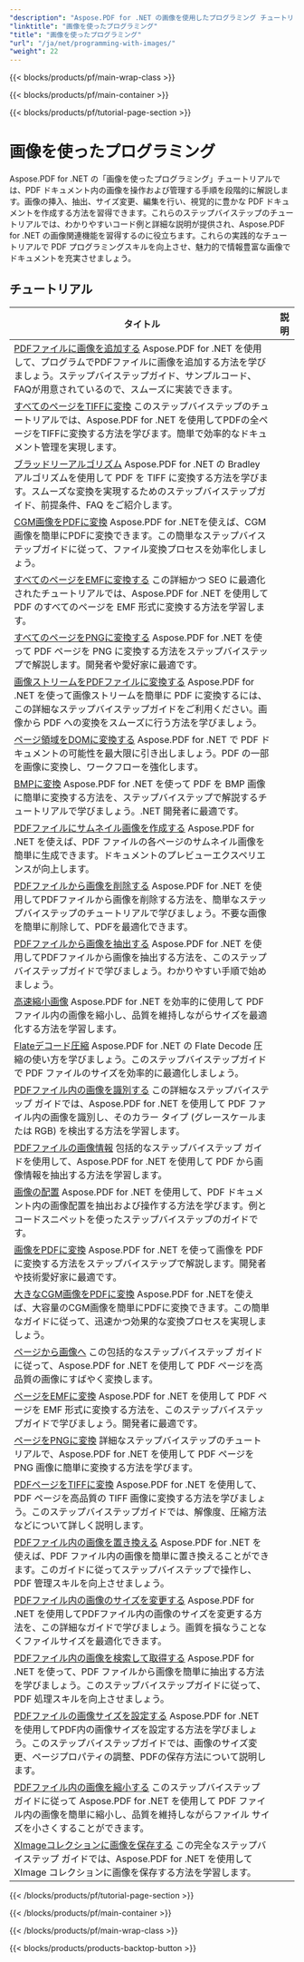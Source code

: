 ```yaml
---
"description": "Aspose.PDF for .NET の画像を使用したプログラミング チュートリアルでは、PDF ドキュメント内の画像を操作および管理する方法を学習します。"
"linktitle": "画像を使ったプログラミング"
"title": "画像を使ったプログラミング"
"url": "/ja/net/programming-with-images/"
"weight": 22
---
```


{{< blocks/products/pf/main-wrap-class >}}

{{< blocks/products/pf/main-container >}}

{{< blocks/products/pf/tutorial-page-section >}}

# 画像を使ったプログラミング


Aspose.PDF for .NET の「画像を使ったプログラミング」チュートリアルでは、PDF ドキュメント内の画像を操作および管理する手順を段階的に解説します。画像の挿入、抽出、サイズ変更、編集を行い、視覚的に豊かな PDF ドキュメントを作成する方法を習得できます。これらのステップバイステップのチュートリアルでは、わかりやすいコード例と詳細な説明が提供され、Aspose.PDF for .NET の画像関連機能を習得するのに役立ちます。これらの実践的なチュートリアルで PDF プログラミングスキルを向上させ、魅力的で情報豊富な画像でドキュメントを充実させましょう。

## チュートリアル
タイトル | 説明 |
| --- | --- | 
| [PDFファイルに画像を追加する](./add-image/) Aspose.PDF for .NET を使用して、プログラムでPDFファイルに画像を追加する方法を学びましょう。ステップバイステップガイド、サンプルコード、FAQが用意されているので、スムーズに実装できます。 |  
| [すべてのページをTIFFに変換](./all-pages-to-tiff/) このステップバイステップのチュートリアルでは、Aspose.PDF for .NET を使用してPDFの全ページをTIFFに変換する方法を学びます。簡単で効率的なドキュメント管理を実現します。 |  
| [ブラッドリーアルゴリズム](./bradley-algorithm/) Aspose.PDF for .NET の Bradley アルゴリズムを使用して PDF を TIFF に変換する方法を学びます。スムーズな変換を実現するためのステップバイステップガイド、前提条件、FAQ をご紹介します。 |  
| [CGM画像をPDFに変換](./cgm-image-to-pdf/) Aspose.PDF for .NETを使えば、CGM画像を簡単にPDFに変換できます。この簡単なステップバイステップガイドに従って、ファイル変換プロセスを効率化しましょう。 |  
| [すべてのページをEMFに変換する](./convert-all-pages-to-emf/) この詳細かつ SEO に最適化されたチュートリアルでは、Aspose.PDF for .NET を使用して PDF のすべてのページを EMF 形式に変換する方法を学習します。 |  
| [すべてのページをPNGに変換する](./convert-all-pages-to-png/) Aspose.PDF for .NET を使って PDF ページを PNG に変換する方法をステップバイステップで解説します。開発者や愛好家に最適です。 |  
| [画像ストリームをPDFファイルに変換する](./convert-image-stream-to-pdf/) Aspose.PDF for .NET を使って画像ストリームを簡単に PDF に変換するには、この詳細なステップバイステップガイドをご利用ください。画像から PDF への変換をスムーズに行う方法を学びましょう。 |  
| [ページ領域をDOMに変換する](./convert-page-region-to-dom/) Aspose.PDF for .NET で PDF ドキュメントの可能性を最大限に引き出しましょう。PDF の一部を画像に変換し、ワークフローを強化します。 |  
| [BMPに変換](./convert-to-bmp/) Aspose.PDF for .NET を使って PDF を BMP 画像に簡単に変換する方法を、ステップバイステップで解説するチュートリアルで学びましょう。.NET 開発者に最適です。 |  
| [PDFファイルにサムネイル画像を作成する](./create-thumbnail-images/) Aspose.PDF for .NET を使えば、PDF ファイルの各ページのサムネイル画像を簡単に生成できます。ドキュメントのプレビューエクスペリエンスが向上します。 |  
| [PDFファイルから画像を削除する](./delete-images/) Aspose.PDF for .NET を使用してPDFファイルから画像を削除する方法を、簡単なステップバイステップのチュートリアルで学びましょう。不要な画像を簡単に削除して、PDFを最適化できます。 |  
| [PDFファイルから画像を抽出する](./extract-images/) Aspose.PDF for .NET を使用してPDFファイルから画像を抽出する方法を、このステップバイステップガイドで学びましょう。わかりやすい手順で始めましょう。 |  
| [高速縮小画像](./fast-shrink-images/) Aspose.PDF for .NET を効率的に使用して PDF ファイル内の画像を縮小し、品質を維持しながらサイズを最適化する方法を学習します。 |  
| [Flateデコード圧縮](./flate-decode-compression/) Aspose.PDF for .NET の Flate Decode 圧縮の使い方を学びましょう。このステップバイステップガイドで PDF ファイルのサイズを効率的に最適化しましょう。 |  
| [PDFファイル内の画像を識別する](./identify-images/) この詳細なステップバイステップ ガイドでは、Aspose.PDF for .NET を使用して PDF ファイル内の画像を識別し、そのカラー タイプ (グレースケールまたは RGB) を検出する方法を学習します。 |  
| [PDFファイルの画像情報](./image-information/) 包括的なステップバイステップ ガイドを使用して、Aspose.PDF for .NET を使用して PDF から画像情報を抽出する方法を学習します。 |  
| [画像の配置](./image-placements/) Aspose.PDF for .NET を使用して、PDF ドキュメント内の画像配置を抽出および操作する方法を学びます。例とコードスニペットを使ったステップバイステップのガイドです。 |  
| [画像をPDFに変換](./image-to-pdf/) Aspose.PDF for .NET を使って画像を PDF に変換する方法をステップバイステップで解説します。開発者や技術愛好家に最適です。 |  
| [大きなCGM画像をPDFに変換](./large-cgm-image-to-pdf/) Aspose.PDF for .NETを使えば、大容量のCGM画像を簡単にPDFに変換できます。この簡単なガイドに従って、迅速かつ効果的な変換プロセスを実現しましょう。 |  
| [ページから画像へ](./pages-to-images/) この包括的なステップバイステップ ガイドに従って、Aspose.PDF for .NET を使用して PDF ページを高品質の画像にすばやく変換します。 |  
| [ページをEMFに変換](./page-to-emf/) Aspose.PDF for .NET を使用して PDF ページを EMF 形式に変換する方法を、このステップバイステップガイドで学びましょう。開発者に最適です。 |  
| [ページをPNGに変換](./page-to-png/) 詳細なステップバイステップのチュートリアルで、Aspose.PDF for .NET を使用して PDF ページを PNG 画像に簡単に変換する方法を学びます。 |  
| [PDFページをTIFFに変換](./page-to-tiff/) Aspose.PDF for .NET を使用して、PDF ページを高品質の TIFF 画像に変換する方法を学びましょう。このステップバイステップガイドでは、解像度、圧縮方法などについて詳しく説明します。 |  
| [PDFファイル内の画像を置き換える](./replace-image/) Aspose.PDF for .NET を使えば、PDF ファイル内の画像を簡単に置き換えることができます。このガイドに従ってステップバイステップで操作し、PDF 管理スキルを向上させましょう。 |  
| [PDFファイル内の画像のサイズを変更する](./resize-images/) Aspose.PDF for .NET を使用してPDFファイル内の画像のサイズを変更する方法を、この詳細なガイドで学びましょう。画質を損なうことなくファイルサイズを最適化できます。 |  
| [PDFファイル内の画像を検索して取得する](./search-and-get-images/) Aspose.PDF for .NET を使って、PDF ファイルから画像を簡単に抽出する方法を学びましょう。このステップバイステップガイドに従って、PDF 処理スキルを向上させましょう。 |  
| [PDFファイルの画像サイズを設定する](./set-image-size/) Aspose.PDF for .NET を使用してPDF内の画像サイズを設定する方法を学びましょう。このステップバイステップガイドでは、画像のサイズ変更、ページプロパティの調整、PDFの保存方法について説明します。 |  
| [PDFファイル内の画像を縮小する](./shrink-images/) このステップバイステップ ガイドに従って Aspose.PDF for .NET を使用して PDF ファイル内の画像を簡単に縮小し、品質を維持しながらファイル サイズを小さくすることができます。 |  
| [XImageコレクションに画像を保存する](./store-image-in-ximage-collection/) この完全なステップバイステップ ガイドでは、Aspose.PDF for .NET を使用して XImage コレクションに画像を保存する方法を学習します。 |  

{{< /blocks/products/pf/tutorial-page-section >}}

{{< /blocks/products/pf/main-container >}}

{{< /blocks/products/pf/main-wrap-class >}}

{{< blocks/products/products-backtop-button >}}